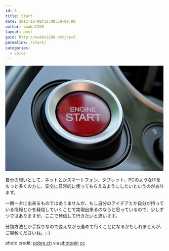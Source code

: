 ```yaml
---
id: 5
title: Start
date: 2012-12-08T12:00:58+00:00
author: kwaka1208
layout: post
guid: http://kwaka1208.net/?p=5
permalink: /start/
categories:
  - voice
---
```

<img src="/assets/images/2012/12/medium_2601582256.jpg" alt="" title="Start" width="500" height="334" class="alignnone size-full wp-image-6" />

自分の想いとして、ネットとかスマートフォン、タブレット、PCのようなITをもっと多くの方に、安全に日常的に使ってもらえるようにしたいというのがあります。

一朝一夕に出来るものではありませんが、もし自分のアイデアとか自分が持っている情報とかを発信していくことで実現出来るのならと思っているので、少しずつではありますが、ここで発信して行きたいと思います。

分類方法とか手探りなので変えながら進めて行くことになるかもしれませんが、ご容赦くださいね。;-)

photo credit: <a href="http://www.flickr.com/photos/npobre/2601582256/">pobre.ch</a> via <a href="http://photopin.com">photopin</a> <a href="http://creativecommons.org/licenses/by/2.0/">cc</a>